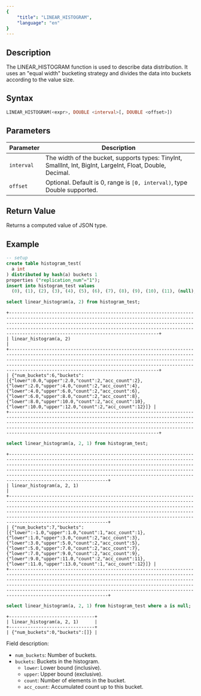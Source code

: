 ```yaml
---
{
    "title": "LINEAR_HISTOGRAM",
    "language": "en"
}
---
```



## Description

The LINEAR_HISTOGRAM function is used to describe data distribution. It uses an "equal width" bucketing strategy and divides the data into buckets according to the value size.

## Syntax

```sql
LINEAR_HISTOGRAM(<expr>, DOUBLE <interval>[, DOUBLE <offset>])
```

## Parameters

| Parameter | Description |
| -- | -- |
| `interval` | The width of the bucket, supports types: TinyInt, SmallInt, Int, BigInt, LargeInt, Float, Double, Decimal. |
| `offset`   | Optional. Default is 0, range is `[0, interval)`, type Double supported. |

## Return Value

Returns a computed value of JSON type.

## Example

```sql
-- setup
create table histogram_test(
  a int
) distributed by hash(a) buckets 1
properties ("replication_num"="1");
insert into histogram_test values
  (0), (1), (2), (3), (4), (5), (6), (7), (8), (9), (10), (11), (null);
```

```sql
select linear_histogram(a, 2) from histogram_test;
```

```text
+------------------------------------------------------------------------------------------------------------------------------------------------------------------------------------------------------------------------------------------------------------------------------------------------------------------------------------------------+
| linear_histogram(a, 2)                                                                                                                                                                                                                                                                                                                         |
+------------------------------------------------------------------------------------------------------------------------------------------------------------------------------------------------------------------------------------------------------------------------------------------------------------------------------------------------+
| {"num_buckets":6,"buckets":[{"lower":0.0,"upper":2.0,"count":2,"acc_count":2},{"lower":2.0,"upper":4.0,"count":2,"acc_count":4},{"lower":4.0,"upper":6.0,"count":2,"acc_count":6},{"lower":6.0,"upper":8.0,"count":2,"acc_count":8},{"lower":8.0,"upper":10.0,"count":2,"acc_count":10},{"lower":10.0,"upper":12.0,"count":2,"acc_count":12}]} |
+------------------------------------------------------------------------------------------------------------------------------------------------------------------------------------------------------------------------------------------------------------------------------------------------------------------------------------------------+
```

```sql
select linear_histogram(a, 2, 1) from histogram_test;
```

```text
+---------------------------------------------------------------------------------------------------------------------------------------------------------------------------------------------------------------------------------------------------------------------------------------------------------------------------------------------------------------------------------------------------+
| linear_histogram(a, 2, 1)                                                                                                                                                                                                                                                                                                                                                                         |
+---------------------------------------------------------------------------------------------------------------------------------------------------------------------------------------------------------------------------------------------------------------------------------------------------------------------------------------------------------------------------------------------------+
| {"num_buckets":7,"buckets":[{"lower":-1.0,"upper":1.0,"count":1,"acc_count":1},{"lower":1.0,"upper":3.0,"count":2,"acc_count":3},{"lower":3.0,"upper":5.0,"count":2,"acc_count":5},{"lower":5.0,"upper":7.0,"count":2,"acc_count":7},{"lower":7.0,"upper":9.0,"count":2,"acc_count":9},{"lower":9.0,"upper":11.0,"count":2,"acc_count":11},{"lower":11.0,"upper":13.0,"count":1,"acc_count":12}]} |
+---------------------------------------------------------------------------------------------------------------------------------------------------------------------------------------------------------------------------------------------------------------------------------------------------------------------------------------------------------------------------------------------------+
```

```sql
select linear_histogram(a, 2, 1) from histogram_test where a is null;
```

```text
+--------------------------------+
| linear_histogram(a, 2, 1)      |
+--------------------------------+
| {"num_buckets":0,"buckets":[]} |
```

Field description:

- `num_buckets`: Number of buckets.
- `buckets`: Buckets in the histogram.
  - `lower`: Lower bound (inclusive).
  - `upper`: Upper bound (exclusive).
  - `count`: Number of elements in the bucket.
  - `acc_count`: Accumulated count up to this bucket.
